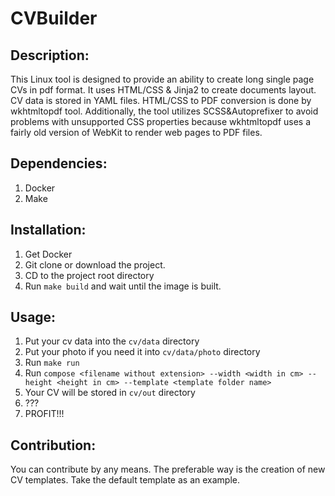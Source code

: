 # **CVBuilder**

## Description:

This Linux tool is designed to provide an ability to create long single page CVs in pdf format.  It uses HTML/CSS & Jinja2 to create documents layout. CV data is stored in YAML files.  HTML/CSS to PDF conversion is done by wkhtmltopdf tool.  Additionally, the tool utilizes SCSS&Autoprefixer to avoid problems with unsupported CSS properties because wkhtmltopdf uses a fairly old version of WebKit to render web pages to PDF files.

## Dependencies:
1. Docker
2. Make

## Installation:
1. Get Docker
2. Git clone or download the project.
3. CD to the project root directory
4. Run ``make build`` and wait until the image is built.

## Usage:
1. Put your cv data into the ``cv/data`` directory
2. Put your photo if you need it into ``cv/data/photo`` directory
3. Run ``make run``
4. Run ``compose <filename without extension> --width <width in cm> --height <height in cm> --template <template folder name>``
5. Your CV will be stored in ``cv/out`` directory
6. ???
7. PROFIT!!!

## Contribution:
You can contribute by any means. The preferable way is the creation of new CV templates. Take the default template as an example.
